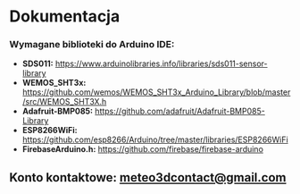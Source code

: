 # Dokumentacja

### Wymagane biblioteki do Arduino IDE:
* **SDS011:**   https://www.arduinolibraries.info/libraries/sds011-sensor-library
* **WEMOS_SHT3x:**  https://github.com/wemos/WEMOS_SHT3x_Arduino_Library/blob/master/src/WEMOS_SHT3X.h
* **Adafruit-BMP085:**  https://github.com/adafruit/Adafruit-BMP085-Library
* **ESP8266WiFi:**  https://github.com/esp8266/Arduino/tree/master/libraries/ESP8266WiFi
* **FirebaseArduino.h:**  https://github.com/firebase/firebase-arduino

## Konto kontaktowe: meteo3dcontact@gmail.com 
